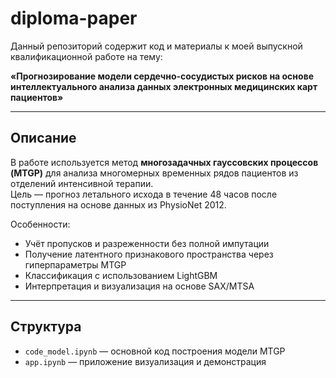 # diploma-paper

Данный репозиторий содержит код и материалы к моей выпускной квалификационной работе на тему:

**«Прогнозирование модели сердечно-сосудистых рисков на основе интеллектуального анализа данных электронных медицинских карт пациентов»**

---

## Описание

В работе используется метод **многозадачных гауссовских процессов (MTGP)** для анализа многомерных временных рядов пациентов из отделений интенсивной терапии.  
Цель — прогноз летального исхода в течение 48 часов после поступления на основе данных из PhysioNet 2012.

Особенности:
- Учёт пропусков и разреженности без полной импутации
- Получение латентного признакового пространства через гиперпараметры MTGP
- Классификация с использованием LightGBM
- Интерпретация и визуализация на основе SAX/MTSA

---

## Структура

- `code_model.ipynb` — основной код построения модели MTGP
- `app.ipynb` — приложение визуализация и демонстрация
